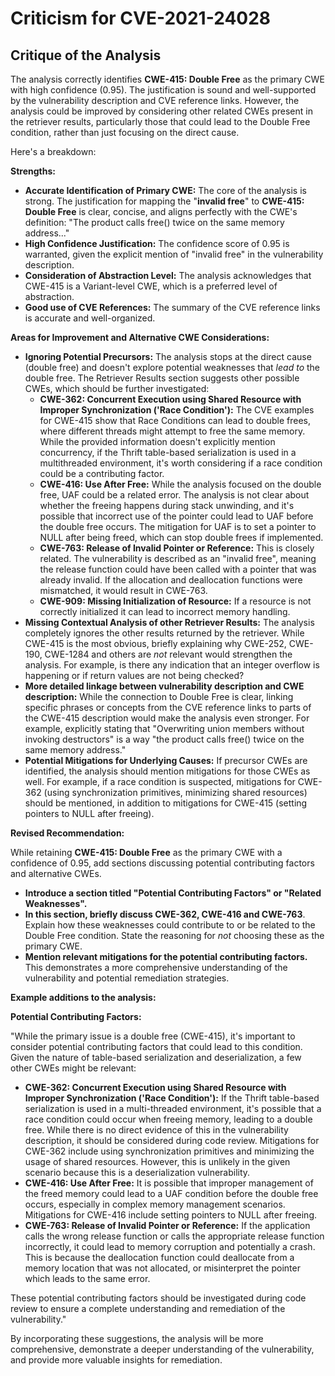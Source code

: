 # Criticism for CVE-2021-24028

## Critique of the Analysis

The analysis correctly identifies **CWE-415: Double Free** as the primary CWE with high confidence (0.95). The justification is sound and well-supported by the vulnerability description and CVE reference links. However, the analysis could be improved by considering other related CWEs present in the retriever results, particularly those that could lead to the Double Free condition, rather than just focusing on the direct cause.

Here's a breakdown:

**Strengths:**

*   **Accurate Identification of Primary CWE:** The core of the analysis is strong. The justification for mapping the "**invalid free**" to **CWE-415: Double Free** is clear, concise, and aligns perfectly with the CWE's definition: "The product calls free() twice on the same memory address..."
*   **High Confidence Justification:** The confidence score of 0.95 is warranted, given the explicit mention of "invalid free" in the vulnerability description.
*   **Consideration of Abstraction Level:** The analysis acknowledges that CWE-415 is a Variant-level CWE, which is a preferred level of abstraction.
*   **Good use of CVE References:** The summary of the CVE reference links is accurate and well-organized.

**Areas for Improvement and Alternative CWE Considerations:**

*   **Ignoring Potential Precursors:** The analysis stops at the direct cause (double free) and doesn't explore potential weaknesses that *lead to* the double free. The Retriever Results section suggests other possible CWEs, which should be further investigated:
    *   **CWE-362: Concurrent Execution using Shared Resource with Improper Synchronization ('Race Condition'):**  The CVE examples for CWE-415 show that Race Conditions can lead to double frees, where different threads might attempt to free the same memory.  While the provided information doesn't explicitly mention concurrency, if the Thrift table-based serialization is used in a multithreaded environment, it's worth considering if a race condition could be a contributing factor.
    *   **CWE-416: Use After Free:** While the analysis focused on the double free, UAF could be a related error. The analysis is not clear about whether the freeing happens during stack unwinding, and it's possible that incorrect use of the pointer could lead to UAF before the double free occurs. The mitigation for UAF is to set a pointer to NULL after being freed, which can stop double frees if implemented.
    *   **CWE-763: Release of Invalid Pointer or Reference:** This is closely related. The vulnerability is described as an "invalid free", meaning the release function could have been called with a pointer that was already invalid. If the allocation and deallocation functions were mismatched, it would result in CWE-763.
    *   **CWE-909: Missing Initialization of Resource:** If a resource is not correctly initialized it can lead to incorrect memory handling.
*   **Missing Contextual Analysis of other Retriever Results:** The analysis completely ignores the other results returned by the retriever. While CWE-415 is the most obvious, briefly explaining why CWE-252, CWE-190, CWE-1284 and others are *not* relevant would strengthen the analysis. For example, is there any indication that an integer overflow is happening or if return values are not being checked?
*   **More detailed linkage between vulnerability description and CWE description:** While the connection to Double Free is clear, linking specific phrases or concepts from the CVE reference links to parts of the CWE-415 description would make the analysis even stronger. For example, explicitly stating that "Overwriting union members without invoking destructors" is a way "the product calls free() twice on the same memory address."
*   **Potential Mitigations for Underlying Causes:** If precursor CWEs are identified, the analysis should mention mitigations for those CWEs as well. For example, if a race condition is suspected, mitigations for CWE-362 (using synchronization primitives, minimizing shared resources) should be mentioned, in addition to mitigations for CWE-415 (setting pointers to NULL after freeing).

**Revised Recommendation:**

While retaining **CWE-415: Double Free** as the primary CWE with a confidence of 0.95, add sections discussing potential contributing factors and alternative CWEs.

*   **Introduce a section titled "Potential Contributing Factors" or "Related Weaknesses".**
*   **In this section, briefly discuss CWE-362, CWE-416 and CWE-763**. Explain how these weaknesses could contribute to or be related to the Double Free condition.  State the reasoning for *not* choosing these as the primary CWE.
*   **Mention relevant mitigations for the potential contributing factors.** This demonstrates a more comprehensive understanding of the vulnerability and potential remediation strategies.

**Example additions to the analysis:**

**Potential Contributing Factors:**

"While the primary issue is a double free (CWE-415), it's important to consider potential contributing factors that could lead to this condition. Given the nature of table-based serialization and deserialization, a few other CWEs might be relevant:

*   **CWE-362: Concurrent Execution using Shared Resource with Improper Synchronization ('Race Condition'):** If the Thrift table-based serialization is used in a multi-threaded environment, it's possible that a race condition could occur when freeing memory, leading to a double free. While there is no direct evidence of this in the vulnerability description, it should be considered during code review. Mitigations for CWE-362 include using synchronization primitives and minimizing the usage of shared resources. However, this is unlikely in the given scenario because this is a deserialization vulnerability.
*   **CWE-416: Use After Free:** It is possible that improper management of the freed memory could lead to a UAF condition before the double free occurs, especially in complex memory management scenarios. Mitigations for CWE-416 include setting pointers to NULL after freeing.
*   **CWE-763: Release of Invalid Pointer or Reference:** If the application calls the wrong release function or calls the appropriate release function incorrectly, it could lead to memory corruption and potentially a crash. This is because the deallocation function could deallocate from a memory location that was not allocated, or misinterpret the pointer which leads to the same error.

These potential contributing factors should be investigated during code review to ensure a complete understanding and remediation of the vulnerability."

By incorporating these suggestions, the analysis will be more comprehensive, demonstrate a deeper understanding of the vulnerability, and provide more valuable insights for remediation.
